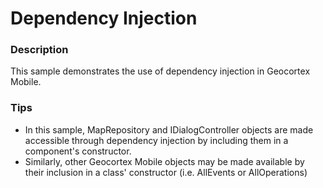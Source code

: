 ﻿# Dependency Injection

### Description
This sample demonstrates the use of dependency injection in Geocortex Mobile.

### Tips
- In this sample, MapRepository and IDialogController objects are made accessible through dependency injection by including them in a component's constructor.
- Similarly, other Geocortex Mobile objects may be made available by their inclusion in a class' constructor (i.e. AllEvents or AllOperations)